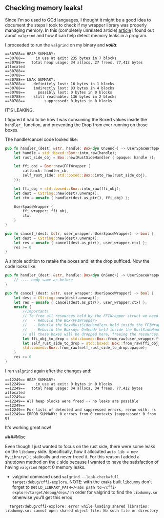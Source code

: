 ## Checking memory leaks!

Since I'm so used to GCd languages, I thought it might be a good idea to document the steps I took
to check if my wrapper library was properly managing memory. In this (completely unrelated article)
[article](https://fasterthanli.me/articles/so-you-want-to-live-reload-rust)
I found out about `valgrind` and how it can help detect memory leaks in a program.

I proceeded to run the `valgrind` on my binary and ***voilà***:

```shell
==30788== HEAP SUMMARY:
==30788==     in use at exit: 235 bytes in 7 blocks
==30788==   total heap usage: 34 allocs, 27 frees, 77,412 bytes allocated
==30788==
==30788==
==30788== LEAK SUMMARY:
==30788==    definitely lost: 16 bytes in 1 blocks
==30788==    indirectly lost: 83 bytes in 4 blocks
==30788==      possibly lost: 0 bytes in 0 blocks
==30788==    still reachable: 136 bytes in 2 blocks
==30788==         suppressed: 0 bytes in 0 blocks
```
IT'S LEAKING.

I figured it had to be how I was consuming the Boxed values inside the `handler_` function,
and preventing the Drop from ever running on those boxes.

The handle/cancel code looked like:
```rust
pub fn handler_(dest: &str, handle: Box<dyn OnSend>) -> UserSpaceWrapper {
    let handle = std::boxed::Box::into_raw(handle);
    let rust_side_obj = Box::new(RustSideHandler { opaque: handle });

    let ffi_obj = Box::new(FFIWrapper {
        callback: handler_cb,
        self_rust_side: std::boxed::Box::into_raw(rust_side_obj),
    });

    let ffi_obj = std::boxed::Box::into_raw(ffi_obj);
    let dest = CString::new(dest).unwrap();
    let ctx = unsafe { handler(dest.as_ptr(), ffi_obj) };

    UserSpaceWrapper {
        ffi_wrapper: ffi_obj,
        ctx,
    }
}

pub fn cancel_(dest: &str, user_wrapper: UserSpaceWrapper) -> bool {
    let dest = CString::new(dest).unwrap();
    let res = unsafe { cancel(dest.as_ptr(), user_wrapper.ctx) };
    res >= 0
}

```

A simple addition to retake the boxes and let the drop sufficed.
Now the code looks like:
```rust
pub fn handler_(dest: &str, handle: Box<dyn OnSend>) -> UserSpaceWrapper {
    // .... body same as before
}

pub fn cancel_(dest: &str, user_wrapper: UserSpaceWrapper) -> bool {
    let dest = CString::new(dest).unwrap();
    let res = unsafe { cancel(dest.as_ptr(), user_wrapper.ctx) };
    unsafe {
        //Important!
        // To free all resources held by the FFIWrapper struct we need to:
        //   - Rebuild the Box<FFIWrapper>
        //   - Rebuild the Box<RustSideHandler> held inside the FFIWrapper
        //   - Rebuild the Box<dyn OnSend> held inside the RustSideHandler
        // all these boxes will be dropped here, freeing the resources.
        let ffi_obj_to_drop = std::boxed::Box::from_raw(user_wrapper.ffi_wrapper);
        let self_rust_side_to_drop = std::boxed::Box::from_raw(ffi_obj_to_drop.self_rust_side);
        std::boxed::Box::from_raw(self_rust_side_to_drop.opaque);
    }
    res >= 0
}
```

I ran `valgrind` again after the changes and:
```shell
==12249== HEAP SUMMARY:
==12249==     in use at exit: 0 bytes in 0 blocks
==12249==   total heap usage: 34 allocs, 34 frees, 77,412 bytes allocated
==12249==
==12249== All heap blocks were freed -- no leaks are possible
==12249==
==12249== For lists of detected and suppressed errors, rerun with: -s
==12249== ERROR SUMMARY: 0 errors from 0 contexts (suppressed: 0 from 0)
```

It's working great now!

####Misc

Even though I just wanted to focus on the rust side, there were some leaks on the
`libdummy` side. Specifically, how it allocated `auto lib = new MyLibrary();`
statically and never freed it. For this reason I added a shutdown method on the `c`
side because I wanted to have the satisfaction of having `valgrind` report 0 memory leaks.

- valgrind command used `valgrind --leak-check=full target/debug/cffi-explore`.
  NOTE: with the `cmake` built `libdummy` don't forget to set
  `LD_LIBRARY_PATH=/<abs path to>/cffi-explore/target/debug/deps/` in order
  for valgrind to find the `libdummy.so` otherwise you'll get this erroq

```
  target/debug/cffi-explore: error while loading shared libraries: libdummy.so: cannot open shared object file: No such file or directory
 ```